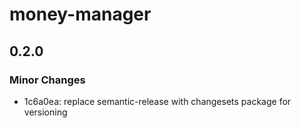 # money-manager

## 0.2.0

### Minor Changes

- 1c6a0ea: replace semantic-release with changesets package for versioning
